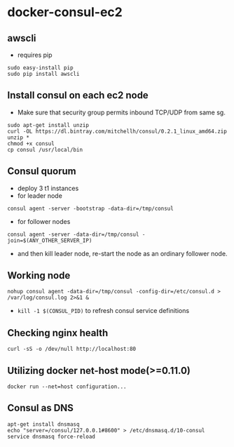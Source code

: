 docker-consul-ec2
=================

awscli
------
* requires pip
```
sudo easy-install pip
sudo pip install awscli
```

Install consul on each ec2 node
--------------
* Make sure that security group permits inbound TCP/UDP from same sg.
```
sudo apt-get install unzip
curl -OL https://dl.bintray.com/mitchellh/consul/0.2.1_linux_amd64.zip
unzip *
chmod +x consul
cp consul /usr/local/bin
```

Consul quorum
--------------------
  - deploy 3 t1 instances
 - for leader node
```
consul agent -server -bootstrap -data-dir=/tmp/consul
```
 - for follower nodes
```
consul agent -server -data-dir=/tmp/consul -join=$(ANY_OTHER_SERVER_IP)
```
 - and then kill leader node, re-start the node as an ordinary follower node.

Working node
-------------------
```
nohup consul agent -data-dir=/tmp/consul -config-dir=/etc/consul.d > /var/log/consul.log 2>&1 &
```
- ```kill -1 $(CONSUL_PID)``` to refresh consul service definitions

Checking nginx health
------------------
```curl -sS -o /dev/null http://localhost:80```

Utilizing docker net-host mode(>=0.11.0)
--------------------------------
```docker run --net=host configuration...```

Consul as DNS
-------------
```
apt-get install dnsmasq
echo "server=/consul/127.0.0.1#8600" > /etc/dnsmasq.d/10-consul
service dnsmasq force-reload
```
